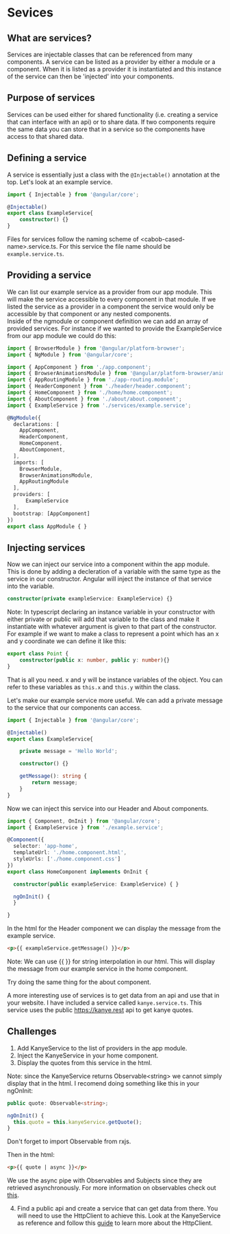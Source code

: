 # Sevices

## What are services?
Services are injectable classes that can be referenced from many components.  A service can be listed as a provider by either a module or a component.  When it is listed as a provider it is instantiated and this instance of the service can then be 'injected' into your components.  

## Purpose of services
Services can be used either for shared functionality (i.e. creating a service that can interface with an api) or to share data.  If two components require the same data you can store that in a service so the components have access to that shared data.  

## Defining a service
A service is essentially just a class with the `@Injectable()` annotation at the top. 
Let's look at an example service.
```Typescript
import { Injectable } from '@angular/core';

@Injectable()
export class ExampleService{
    constructor() {}
}
```
Files for services follow the naming scheme of \<cabob-cased-name\>.service.ts. For this service the file name should be `example.service.ts`. 

## Providing a service
We can list our example service as a provider from our app module.  This will make the service accessible to every component in that module.  If we listed the service as a provider in a component the service would only be accessible by that component or any nested components.  
Inside of the ngmodule or component definition we can add an array of provided services. For instance if we wanted to provide the ExampleService from our app module we could do this:
```Typescript
import { BrowserModule } from '@angular/platform-browser';
import { NgModule } from '@angular/core';

import { AppComponent } from './app.component';
import { BrowserAnimationsModule } from '@angular/platform-browser/animations';
import { AppRoutingModule } from './app-routing.module';
import { HeaderComponent } from './header/header.component';
import { HomeComponent } from './home/home.component';
import { AboutComponent } from './about/about.component';
import { ExampleService } from './services/example.service';

@NgModule({
  declarations: [
    AppComponent,
    HeaderComponent,
    HomeComponent,
    AboutComponent,
  ],
  imports: [
    BrowserModule,
    BrowserAnimationsModule,
    AppRoutingModule
  ],
  providers: [
      ExampleService
  ],
  bootstrap: [AppComponent]
})
export class AppModule { }
```

## Injecting services
Now we can inject our service into a component within the app module. This is done by adding a decleration of a variable with the same type as the service in our constructor. Angular will inject the instance of that service into the variable.
```Typescript
constructor(private exampleService: ExampleService) {}
```

Note: In typescript declaring an instance variable in your constructor with either private or public will add that variable to the class and make it instantiate with whatever argument is given to that part of the constructor. For example if we want to make a class to represent a point which has an x and y coordinate we can define it like this:
```Typescript
export class Point {
    constructor(public x: number, public y: number){}
}
```
That is all you need.  x and y will be instance variables of the object. You can refer to these variables as `this.x` and `this.y` within the class.

Let's make our example service more useful. We can add a private message to the service that our components can access.

```Typescript
import { Injectable } from '@angular/core';

@Injectable()
export class ExampleService{

    private message = 'Hello World';

    constructor() {}

    getMessage(): string {
        return message;
    }
}
```

Now we can inject this service into our Header and About components.

```Typescript
import { Component, OnInit } from '@angular/core';
import { ExampleService } from './example.service';

@Component({
  selector: 'app-home',
  templateUrl: './home.component.html',
  styleUrls: ['./home.component.css']
})
export class HomeComponent implements OnInit {

  constructor(public exampleService: ExampleService) { }

  ngOnInit() {
  }

}
```
In the html for the Header component we can display the message from the example service.

```HTML
<p>{{ exampleService.getMessage() }}</p>
```
Note: We can use {{ }} for string interpolation in our html. 
This will display the message from our example service in the home component. 

Try doing the same thing for the about component.

A more interesting use of services is to get data from an api and use that in your website. I have included a service called `kanye.service.ts`. This service uses the public https://kanye.rest api to get kanye quotes. 

## Challenges
1. Add KanyeService to the list of providers in the app module.
2. Inject the KanyeService in your home component.
3. Display the quotes from this service in the html.

Note: since the KanyeService returns Observable\<string\> we cannot simply display that in the html. I recomend doing something like this in your ngOnInit: 
```Typescript
public quote: Observable<string>;

ngOnInit() {
  this.quote = this.kanyeService.getQuote();
}
```
Don't forget to import Observable from rxjs. 

Then in the html:
```HTML
<p>{{ quote | async }}</p>
```

We use the async pipe with Observables and Subjects since they are retrieved asynchronously. For more information on observables check out [this](https://angular.io/guide/observables).

4. Find a public api and create a service that can get data from there. You will need to use the HttpClient to achieve this. Look at the KanyeService as reference and follow this [guide](https://angular.io/guide/http) to learn more about the HttpClient.
